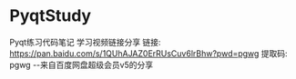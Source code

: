 # PyqtStudy
Pyqt练习代码笔记
学习视频链接分享
链接: https://pan.baidu.com/s/1QUhAJAZ0ErRUsCuv6lrBhw?pwd=pgwg 提取码: pgwg 
--来自百度网盘超级会员v5的分享
